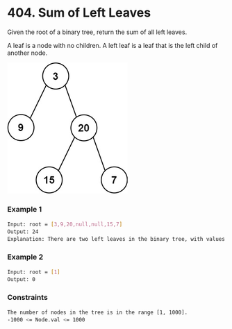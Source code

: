 # 404. Sum of Left Leaves

Given the root of a binary tree, return the sum of all left leaves.

A leaf is a node with no children. A left leaf is a leaf that is the left child of another node.

[![leftsum-tree](leftsum-tree.jpg)]()
### Example 1
```sh
Input: root = [3,9,20,null,null,15,7]
Output: 24
Explanation: There are two left leaves in the binary tree, with values 9 and 15 respectively.
```

### Example 2
```sh
Input: root = [1]
Output: 0
```

### Constraints
```sh
The number of nodes in the tree is in the range [1, 1000].
-1000 <= Node.val <= 1000
```
